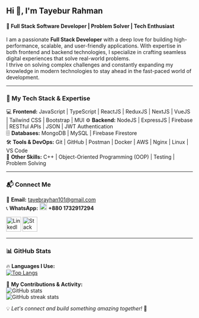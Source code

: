 ## **Hi 👋, I'm Tayebur Rahman**  
#### 🚀 **Full Stack Software Developer | Problem Solver | Tech Enthusiast**  

I am a passionate **Full Stack Developer** with a deep love for building high-performance, scalable, and user-friendly applications. With expertise in both frontend and backend technologies, I specialize in crafting seamless digital experiences that solve real-world problems.  
I thrive on solving complex challenges and constantly expanding my knowledge in modern technologies to stay ahead in the fast-paced world of development.  

---
### **🔧 My Tech Stack & Expertise**  
💻 **Frontend:** JavaScript | TypeScript | ReactJS | ReduxJS | NextJS | VueJS | Tailwind CSS | Bootstrap | MUI
⚙️ **Backend:** NodeJS | ExpressJS | Firebase | RESTful APIs | JSON | JWT Authentication  
🗄️ **Databases:** MongoDB | MySQL | Firebase Firestore  
🛠️ **Tools & DevOps:** Git | GitHub | Postman | Docker | AWS | Nginx | Linux | VS Code  
🚀 **Other Skills:** C++ | Object-Oriented Programming (OOP) | Testing | Problem Solving  

--- 
### **📬 Connect Me**  
📩 **Email:** tayebrayhan101@gmail.com  
📞 **WhatsApp:** [<img src="https://img.shields.io/badge/WhatsApp-25D366?style=for-the-badge&logo=whatsapp&logoColor=white" alt="WhatsApp" height="20">](https://wa.me/8801732917294) **+880 1732917294**  

[<img src='https://cdn.jsdelivr.net/npm/simple-icons@3.0.1/icons/linkedin.svg' alt='LinkedIn' height='40'>](https://www.linkedin.com/in/tayebur-rahman-95025b1b8)  [<img src='https://cdn.jsdelivr.net/npm/simple-icons@3.0.1/icons/stackoverflow.svg' alt='Stack Overflow' height='40'>](https://stackoverflow.com/users/17533112/tayebrayhan)  

---
### **📊 GitHub Stats**  
🔥 **Languages I Use:**  
[![Top Langs](https://github-readme-stats.vercel.app/api/top-langs/?username=TayeburRahman&layout=compact)](https://github.com/anuraghazra/github-readme-stats)  

🚀 **My Contributions & Activity:**  
![GitHub stats](https://github-readme-stats.vercel.app/api?username=TayeburRahman&show_icons=true)  
![GitHub streak stats](https://github-readme-streak-stats.herokuapp.com/?user=TayeburRahman)  

💡 *Let's connect and build something amazing together!* 🚀  

